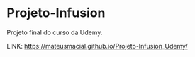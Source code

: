 # Projeto-Infusion
 Projeto final do curso da Udemy.
 
LINK: https://mateusmacial.github.io/Projeto-Infusion_Udemy/
